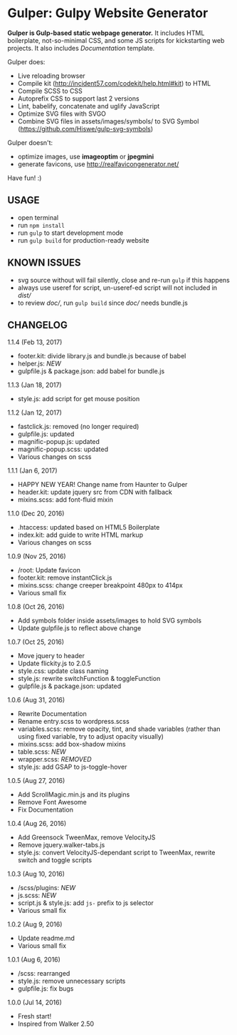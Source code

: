 # Gulper: Gulpy Website Generator

**Gulper is Gulp-based static webpage generator.** It includes HTML boilerplate, not-so-minimal CSS, and some JS scripts for kickstarting web projects. It also includes _Documentation_ template.

Gulper does:
+ Live reloading browser
+ Compile kit (http://incident57.com/codekit/help.html#kit) to HTML
+ Compile SCSS to CSS
+ Autoprefix CSS to support last 2 versions
+ Lint, babelify, concatenate and uglify JavaScript
+ Optimize SVG files with SVGO
+ Combine SVG files in assets/images/symbols/ to SVG Symbol (https://github.com/Hiswe/gulp-svg-symbols)

Gulper doesn't:
+ optimize images, use **imageoptim** or **jpegmini**
+ generate favicons, use http://realfavicongenerator.net/

Have fun! :)

## USAGE

+ open terminal
+ run `npm install`
+ run `gulp` to start development mode
+ run `gulp build` for production-ready website

## KNOWN ISSUES

+ svg source without <xml> will fail silently, close and re-run `gulp` if this happens
+ always use useref for script, un-useref-ed script will not included in _dist/_
+ to review _doc/_, run `gulp build` since _doc/_ needs bundle.js

## CHANGELOG

1.1.4 (Feb 13, 2017)
+ footer.kit: divide library.js and bundle.js because of babel
+ helper.js: *NEW*
+ gulpfile.js & package.json: add babel for bundle.js

1.1.3 (Jan 18, 2017)
+ style.js: add script for get mouse position

1.1.2 (Jan 12, 2017)
+ fastclick.js: removed (no longer required)
+ gulpfile.js: updated
+ magnific-popup.js: updated
+ magnific-popup.scss: updated
+ Various changes on scss

1.1.1 (Jan 6, 2017)
+ HAPPY NEW YEAR! Change name from Haunter to Gulper
+ header.kit: update jquery src from CDN with fallback
+ mixins.scss: add font-fluid mixin

1.1.0 (Dec 20, 2016)
+ .htaccess: updated based on HTML5 Boilerplate
+ index.kit: add guide to write HTML markup
+ Various changes on scss

1.0.9 (Nov 25, 2016)
+ /root: Update favicon
+ footer.kit: remove instantClick.js
+ mixins.scss: change creeper breakpoint 480px to 414px
+ Various small fix

1.0.8 (Oct 26, 2016)
+ Add symbols folder inside assets/images to hold SVG symbols
+ Update gulpfile.js to reflect above change

1.0.7 (Oct 25, 2016)
+ Move jquery to header
+ Update flickity.js to 2.0.5
+ style.css: update class naming
+ style.js: rewrite switchFunction & toggleFunction
+ gulpfile.js & package.json: updated

1.0.6 (Aug 31, 2016)
+ Rewrite Documentation
+ Rename entry.scss to wordpress.scss
+ variables.scss: remove opacity, tint, and shade variables (rather than using fixed variable, try to adjust opacity visually)
+ mixins.scss: add box-shadow mixins
+ table.scss: *NEW*
+ wrapper.scss: *REMOVED*
+ style.js: add GSAP to js-toggle-hover

1.0.5 (Aug 27, 2016)
+ Add ScrollMagic.min.js and its plugins
+ Remove Font Awesome
+ Fix Documentation

1.0.4 (Aug 26, 2016)
+ Add Greensock TweenMax, remove VelocityJS
+ Remove jquery.walker-tabs.js
+ style.js: convert VelocityJS-dependant script to TweenMax, rewrite switch and toggle scripts

1.0.3 (Aug 10, 2016)
+ /scss/plugins: *NEW*
+ js.scss: *NEW*
+ script.js & style.js: add `js-` prefix to js selector
+ Various small fix

1.0.2 (Aug 9, 2016)
+ Update readme.md
+ Various small fix

1.0.1 (Aug 6, 2016)
+ /scss: rearranged
+ style.js: remove unnecessary scripts
+ gulpfile.js: fix bugs

1.0.0 (Jul 14, 2016)
+ Fresh start!
+ Inspired from Walker 2.50
